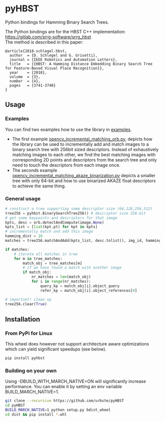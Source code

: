 # pyHBST
Python bindings for Hamming Binary Search Trees.

The Python bindings are for the HBST C++ implementation: https://gitlab.com/srrg-software/srrg_hbst   
The method is described in this paper:

    @article{2018-schlegel-hbst, 
      author  = {D. Schlegel and G. Grisetti}, 
      journal = {IEEE Robotics and Automation Letters}, 
      title   = {{HBST: A Hamming Distance Embedding Binary Search Tree for Feature-Based Visual Place Recognition}}, 
      year    = {2018}, 
      volume  = {3}, 
      number  = {4}, 
      pages   = {3741-3748}
    }

## Usage
### Examples
You can find two examples how to use the library in [examples](examples).
 * The first example [opencv_incremental_matching_orb.py](examples/opencv_incremental_matching_orb.py), depicts how the library can be used to incrementally add and match images to a binary search tree with 256bit sized descriptors. Instead of exhaustively matching images to each other, we find the best matching images with corresponding 2D points and descriptors from the search tree and only need to touch the descriptors from each image once. 
 * The seconds example [opencv_incremental_matching_akaze_binarization.py](examples/opencv_incremental_matching_akaze_binarization.py) depicts a smaller tree with only 64-bit and how to use binarized AKAZE float descriptors to achieve the same thing.

### General usage
``` Python
# construct a tree supporting some descriptor size (64,128,256,512)
tree256 = pyhbst.BinarySearchTree256() # descriptor size 256-bit
# get some keypoints and descriptors for that image
kpts, desc = orb.detectAndCompute(image,None)
kpts_list = [list(kpt.pt) for kpt in kpts]
# incrementally match and add this image
hamming_dist = 10
matches = tree256.matchAndAdd(kpts_list, desc.tolist(), img_id, hamming_dist, pyhbst.SplitEven)

if matches:
    # iterate all matches in tree
    for m in tree_matches:
        match_obj = tree_matches[m]
        # if we have found a match with another image
        if match_obj:
            nr_matches = len(match_obj)
            for i in range(nr_matches):
                query_kp = match_obj[i].object_query
                refer_kp = match_obj[i].object_references[0]

# important! clean up
tree256.clear(True)
``` 


## Installation
### From PyPi for Linux
This wheel does however not support architecture aware optimizations which can yield significant speedups (see below).
``` bash
pip install pyhbst
```

### Building on your own
Using -DBUILD_WITH_MARCH_NATIVE=ON will significantly increase performance.
You can enable it by setting an env variable BUILD_MARCH_NATIVE=1.

``` bash
git clone --recursive https://github.com/urbste/pyHBST
cd pyHBST
BUILD_MARCH_NATIVE=1 python setup.py bdist_wheel
cd dist && pip install *.whl
```

